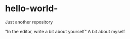 # hello-world-
Just another repository 

"In the editor, write a bit about yourself" 
A bit about myself 
